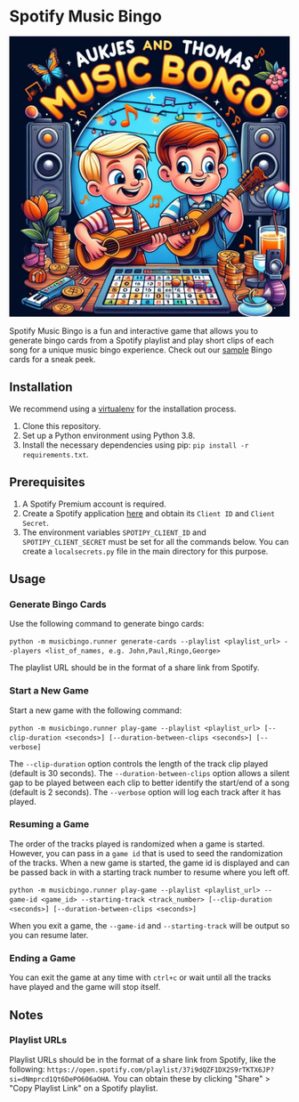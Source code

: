 # Spotify Music Bingo

![banner](layout/logo.jpg)

Spotify Music Bingo is a fun and interactive game that allows you to generate bingo cards from a Spotify playlist and play short clips of each song for a unique music bingo experience. Check out our [sample](sample-cards) Bingo cards for a sneak peek.

## Installation

We recommend using a [virtualenv](https://virtualenv.pypa.io/) for the installation process.

1. Clone this repository.
2. Set up a Python environment using Python 3.8.
3. Install the necessary dependencies using pip: `pip install -r requirements.txt`.

## Prerequisites

1. A Spotify Premium account is required.
2. Create a Spotify application [here](https://developer.spotify.com/dashboard/applications) and obtain its `Client ID` and `Client Secret`.
3. The environment variables `SPOTIPY_CLIENT_ID` and `SPOTIPY_CLIENT_SECRET` must be set for all the commands below. You can create a `localsecrets.py` file in the main directory for this purpose.

## Usage

### Generate Bingo Cards

Use the following command to generate bingo cards:

`python -m musicbingo.runner generate-cards --playlist <playlist_url> --players <list_of_names, e.g. John,Paul,Ringo,George>`

The playlist URL should be in the format of a share link from Spotify.

### Start a New Game

Start a new game with the following command:

`python -m musicbingo.runner play-game --playlist <playlist_url> [--clip-duration <seconds>] [--duration-between-clips <seconds>] [--verbose]`

The `--clip-duration` option controls the length of the track clip played (default is 30 seconds). The `--duration-between-clips` option allows a silent gap to be played between each clip to better identify the start/end of a song (default is 2 seconds). The `--verbose` option will log each track after it has played.

### Resuming a Game

The order of the tracks played is randomized when a game is started. However, you can pass in a `game id` that is used to seed the randomization of the tracks. When a new game is started, the game id is displayed and can be passed back in with a starting track number to resume where you left off.

`python -m musicbingo.runner play-game --playlist <playlist_url> --game-id <game_id> --starting-track <track_number> [--clip-duration <seconds>] [--duration-between-clips <seconds>]`

When you exit a game, the `--game-id` and `--starting-track` will be output so you can resume later.

### Ending a Game

You can exit the game at any time with `ctrl+c` or wait until all the tracks have played and the game will stop itself.

## Notes

### Playlist URLs

Playlist URLs should be in the format of a share link from Spotify, like the following: `https://open.spotify.com/playlist/37i9dQZF1DX2S9rTKTX6JP?si=dNmprcd1Qt6DePO606aOHA`. You can obtain these by clicking "Share" > "Copy Playlist Link" on a Spotify playlist.